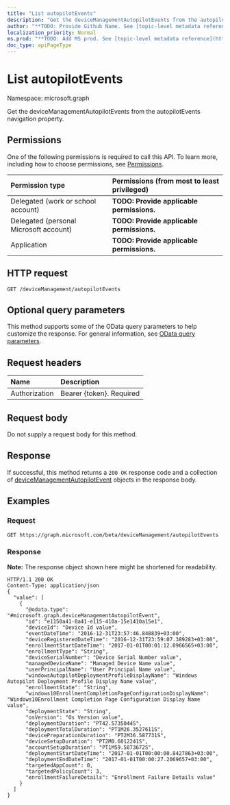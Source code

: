 ```yaml
---
title: "List autopilotEvents"
description: "Get the deviceManagementAutopilotEvents from the autopilotEvents navigation property."
author: "**TODO: Provide Github Name. See [topic-level metadata reference](https://msgo.azurewebsites.net/add/document/guidelines/metadata.html#topic-level-metadata)**"
localization_priority: Normal
ms.prod: "**TODO: Add MS prod. See [topic-level metadata reference](https://msgo.azurewebsites.net/add/document/guidelines/metadata.html#topic-level-metadata)**"
doc_type: apiPageType
---
```


# List autopilotEvents

Namespace: microsoft.graph

Get the deviceManagementAutopilotEvents from the autopilotEvents navigation property.

## Permissions
One of the following permissions is required to call this API. To learn more, including how to choose permissions, see [Permissions](/concepts/permissions-reference.md).

|Permission type|Permissions (from most to least privileged)|
|:---|:---|
|Delegated (work or school account)|**TODO: Provide applicable permissions.**|
|Delegated (personal Microsoft account)|**TODO: Provide applicable permissions.**|
|Application|**TODO: Provide applicable permissions.**|

## HTTP request
<!-- {
  "blockType": "ignored"
}
-->
``` http
GET /deviceManagement/autopilotEvents
```

## Optional query parameters
This method supports some of the OData query parameters to help customize the response. For general information, see [OData query parameters](/graph/query-parameters).

## Request headers
|Name|Description|
|:---|:---|
|Authorization|Bearer {token}. Required|

## Request body
Do not supply a request body for this method.

## Response
If successful, this method returns a `200 OK` response code and a collection of [deviceManagementAutopilotEvent](../resources/devicemanagementautopilotevent.md) objects in the response body.

## Examples

### Request
<!-- {
  "blockType": "request",
  "name": "get_devicemanagementautopilotevent"
}
-->
``` http
GET https://graph.microsoft.com/beta/deviceManagement/autopilotEvents
```

### Response
**Note:** The response object shown here might be shortened for readability.
<!-- {
  "blockType": "response",
  "truncated": true,
  "@odata.type": "collection(microsoft.graph.devicemanagementautopilotevent)"
}
-->
``` http
HTTP/1.1 200 OK
Content-Type: application/json
{
  "value": [
    {
      "@odata.type": "#microsoft.graph.deviceManagementAutopilotEvent",
      "id": "e1150a41-0a41-e115-410a-15e1410a15e1",
      "deviceId": "Device Id value",
      "eventDateTime": "2016-12-31T23:57:46.848839+03:00",
      "deviceRegisteredDateTime": "2016-12-31T23:59:07.389283+03:00",
      "enrollmentStartDateTime": "2017-01-01T00:01:12.0966565+03:00",
      "enrollmentType": "String",
      "deviceSerialNumber": "Device Serial Number value",
      "managedDeviceName": "Managed Device Name value",
      "userPrincipalName": "User Principal Name value",
      "windowsAutopilotDeploymentProfileDisplayName": "Windows Autopilot Deployment Profile Display Name value",
      "enrollmentState": "String",
      "windows10EnrollmentCompletionPageConfigurationDisplayName": "Windows10Enrollment Completion Page Configuration Display Name value",
      "deploymentState": "String",
      "osVersion": "Os Version value",
      "deploymentDuration": "PT42.5735044S",
      "deploymentTotalDuration": "PT1M26.3527611S",
      "devicePreparationDuration": "PT2M36.587731S",
      "deviceSetupDuration": "PT2M0.6012241S",
      "accountSetupDuration": "PT1M59.5873672S",
      "deploymentStartDateTime": "2017-01-01T00:00:00.8427863+03:00",
      "deploymentEndDateTime": "2017-01-01T00:00:27.2069657+03:00",
      "targetedAppCount": 0,
      "targetedPolicyCount": 3,
      "enrollmentFailureDetails": "Enrollment Failure Details value"
    }
  ]
}
```

